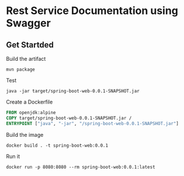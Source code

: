 # Rest Service Documentation using Swagger

## Get Startded

Build the artifact

```shell
mvn package
```

Test

```shell
java -jar target/spring-boot-web-0.0.1-SNAPSHOT.jar
```

Create a Dockerfile

```Dockerfile
FROM openjdk:alpine
COPY target/spring-boot-web-0.0.1-SNAPSHOT.jar /
ENTRYPOINT ["java", "-jar", "/spring-boot-web-0.0.1-SNAPSHOT.jar"]
```

Build the image

```shell
docker build . -t spring-boot-web:0.0.1
```

Run it

```shell
docker run -p 8080:8080 --rm spring-boot-web:0.0.1:latest
```
